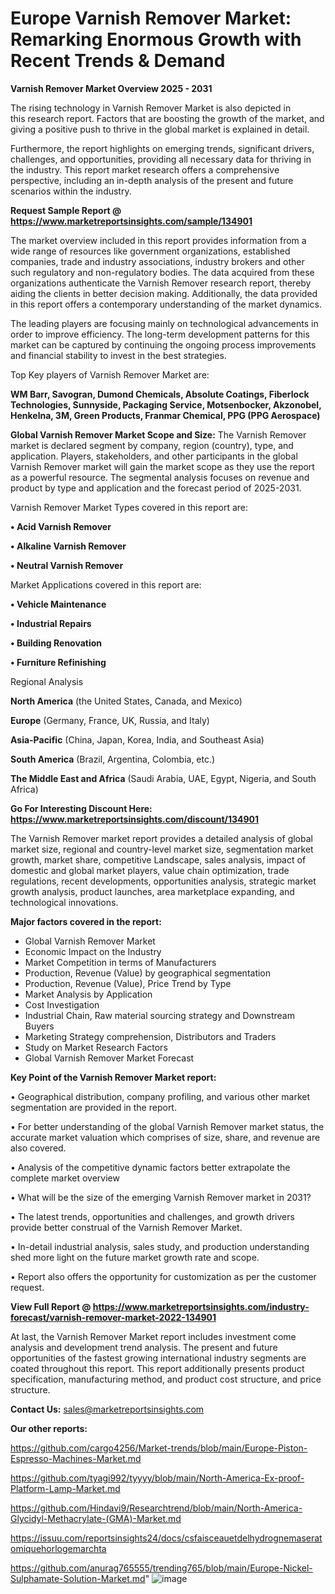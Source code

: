 # Europe Varnish Remover Market: Remarking Enormous Growth with Recent Trends & Demand

<Strong> Varnish Remover Market Overview 2025 - 2031</strong>

The rising technology in Varnish Remover Market is also depicted in this research report. Factors that are boosting the growth of the market, and giving a positive push to thrive in the global market is explained in detail.

Furthermore, the report highlights on emerging trends, significant drivers, challenges, and opportunities, providing all necessary data for thriving in the industry. This report market research offers a comprehensive perspective, including an in-depth analysis of the present and future scenarios within the industry.

<strong>Request Sample Report @ <a href=https://www.marketreportsinsights.com/sample/134901>https://www.marketreportsinsights.com/sample/134901</a></strong>

The market overview included in this report provides information from a wide range of resources like government organizations, established companies, trade and industry associations, industry brokers and other such regulatory and non-regulatory bodies. The data acquired from these organizations authenticate the Varnish Remover research report, thereby aiding the clients in better decision making. Additionally, the data provided in this report offers a contemporary understanding of the market dynamics.

The leading players are focusing mainly on technological advancements in order to improve efficiency. The long-term development patterns for this market can be captured by continuing the ongoing process improvements and financial stability to invest in the best strategies.

Top Key players of Varnish Remover Market are:

<strong>WM Barr, Savogran, Dumond Chemicals, Absolute Coatings, Fiberlock Technologies, Sunnyside, Packaging Service, Motsenbocker, Akzonobel, Henkelna, 3M, Green Products, Franmar Chemical, PPG (PPG Aerospace)</strong>

<strong><b>Global Varnish Remover Market Scope and Size:</b></strong>
The Varnish Remover market is declared segment by company, region (country), type, and application. Players, stakeholders, and other participants in the global Varnish Remover market will gain the market scope as they use the report as a powerful resource. The segmental analysis focuses on revenue and product by type and application and the forecast period of 2025-2031.

Varnish Remover Market Types covered in this report are:

<strong>• Acid Varnish Remover

• Alkaline Varnish Remover

• Neutral Varnish Remover</strong>

Market Applications covered in this report are:

<strong>• Vehicle Maintenance

• Industrial Repairs

• Building Renovation

• Furniture Refinishing</strong> 

Regional Analysis

<strong>North America</strong> (the United States, Canada, and Mexico)

<strong>Europe</strong> (Germany, France, UK, Russia, and Italy)

<strong>Asia-Pacific</strong> (China, Japan, Korea, India, and Southeast Asia)

<strong>South America</strong> (Brazil, Argentina, Colombia, etc.)

<strong>The Middle East and Africa</strong> (Saudi Arabia, UAE, Egypt, Nigeria, and South Africa)

<strong>Go For Interesting Discount Here: <a href=https://www.marketreportsinsights.com/discount/134901>https://www.marketreportsinsights.com/discount/134901</a></strong>

The Varnish Remover market report provides a detailed analysis of global market size, regional and country-level market size, segmentation market growth, market share, competitive Landscape, sales analysis, impact of domestic and global market players, value chain optimization, trade regulations, recent developments, opportunities analysis, strategic market growth analysis, product launches, area marketplace expanding, and technological innovations.

<strong><b>Major factors covered in the report:</b></strong>
<ul>
  <li>Global Varnish Remover Market </li>
  <li>Economic Impact on the Industry</li>
  <li>Market Competition in terms of Manufacturers</li>
  <li>Production, Revenue (Value) by geographical segmentation</li>
  <li>Production, Revenue (Value), Price Trend by Type</li>
  <li>Market Analysis by Application</li>
  <li>Cost Investigation</li>
  <li>Industrial Chain, Raw material sourcing strategy and Downstream Buyers</li>
  <li>Marketing Strategy comprehension, Distributors and Traders</li>
  <li>Study on Market Research Factors</li>
  <li>Global Varnish Remover Market Forecast</li>
</ul>

<strong><b>Key Point of the Varnish Remover Market report:</b></strong>

• Geographical distribution, company profiling, and various other market segmentation are provided in the report.

• For better understanding of the global Varnish Remover market status, the accurate market valuation which comprises of size, share, and revenue are also covered.

• Analysis of the competitive dynamic factors better extrapolate the complete market overview

• What will be the size of the emerging Varnish Remover market in 2031?

• The latest trends, opportunities and challenges, and growth drivers provide better construal of the Varnish Remover Market.

• In-detail industrial analysis, sales study, and production understanding shed more light on the future market growth rate and scope.

• Report also offers the opportunity for customization as per the customer request.

<strong><b>View Full Report @ <a href=https://www.marketreportsinsights.com/industry-forecast/varnish-remover-market-2022-134901>https://www.marketreportsinsights.com/industry-forecast/varnish-remover-market-2022-134901</a></b></strong>


At last, the Varnish Remover Market report includes investment come analysis and development trend analysis. The present and future opportunities of the fastest growing international industry segments are coated throughout this report. This report additionally presents product specification, manufacturing method, and product cost structure, and price structure.

<strong>Contact Us:</strong>
sales@marketreportsinsights.com

<strong>Our other reports:</strong>

<a href=https://github.com/cargo4256/Market-trends/blob/main/Europe-Piston-Espresso-Machines-Market.md>https://github.com/cargo4256/Market-trends/blob/main/Europe-Piston-Espresso-Machines-Market.md</a>

<a href=https://github.com/tyagi992/tyyyy/blob/main/North-America-Ex-proof-Platform-Lamp-Market.md>https://github.com/tyagi992/tyyyy/blob/main/North-America-Ex-proof-Platform-Lamp-Market.md</a>

<a href=https://github.com/Hindavi9/Researchtrend/blob/main/North-America-Glycidyl-Methacrylate-(GMA)-Market.md>https://github.com/Hindavi9/Researchtrend/blob/main/North-America-Glycidyl-Methacrylate-(GMA)-Market.md</a>

<a href=https://issuu.com/reportsinsights24/docs/csfaisceauetdelhydrognemaseratomiquehorlogemarchta>https://issuu.com/reportsinsights24/docs/csfaisceauetdelhydrognemaseratomiquehorlogemarchta</a>

<a href=https://github.com/anurag765555/trending765/blob/main/Europe-Nickel-Sulphamate-Solution-Market.md>https://github.com/anurag765555/trending765/blob/main/Europe-Nickel-Sulphamate-Solution-Market.md</a>"
![image](https://github.com/user-attachments/assets/ac277725-7fda-47a8-a644-e5dec60957c7)
